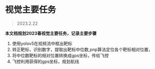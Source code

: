 # 视觉主要任务
> 2023.2.22

**本文档规划2023春视觉主要任务，记录主要步骤**

1. 使用yolov5在视频流中框出靶标
2. 转正靶标，识别数字，提取出靶标中位数,pnp算法定位各个靶标相对位置，
3. 将中位数靶标的相对位置转换成gps坐标，传给飞控
4. 飞控利用获得的gps坐标，规划航线